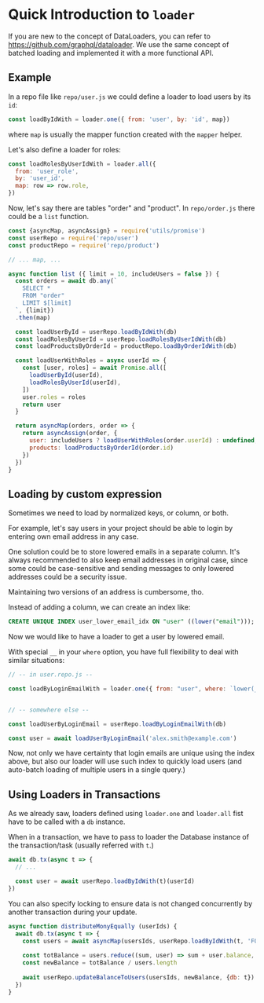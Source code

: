 # Quick Introduction to `loader`

If you are new to the concept of DataLoaders, you can refer to https://github.com/graphql/dataloader.
We use the same concept of batched loading and implemented it with a more functional API.

## Example

In a repo file like `repo/user.js` we could define a loader to load users by its `id`:

```js
const loadByIdWith = loader.one({ from: 'user', by: 'id', map})
```

where `map` is usually the mapper function created with the `mapper` helper.

Let's also define a loader for roles:

```js
const loadRolesByUserIdWith = loader.all({
  from: 'user_role',
  by: 'user_id',
  map: row => row.role,
})
```

Now, let's say there are tables "order" and "product". In `repo/order.js` there could be a `list` function.

```js
const {asyncMap, asyncAssign} = require('utils/promise')
const userRepo = require('repo/user')
const productRepo = require('repo/product')

// ... map, ...

async function list ({ limit = 10, includeUsers = false }) {
  const orders = await db.any(`
    SELECT *
    FROM "order"
    LIMIT $[limit]
  `, {limit})
  .then(map)

  const loadUserById = userRepo.loadByIdWith(db)
  const loadRolesByUserId = userRepo.loadRolesByUserIdWith(db)
  const loadProductsByOrderId = productRepo.loadByOrderIdWith(db)

  const loadUserWithRoles = async userId => {
    const [user, roles] = await Promise.all([
      loadUserById(userId),
      loadRolesByUserId(userId),
    ])
    user.roles = roles
    return user
  }

  return asyncMap(orders, order => {
    return asyncAssign(order, {
      user: includeUsers ? loadUserWithRoles(order.userId) : undefined,
      products: loadProductsByOrderId(order.id)
    })
  })
}
```

## Loading by custom expression

Sometimes we need to load by normalized keys, or column, or both.

For example, let's say users in your project should be able to login by entering own email address in any case.

One solution could be to store lowered emails in a separate column. It's always recommended to also keep email addresses in original case, since some could be case-sensitive and sending messages to only lowered addresses could be a security issue.

Maintaining two versions of an address is cumbersome, tho.

Instead of adding a column, we can create an index like:

```SQL
CREATE UNIQUE INDEX user_lower_email_idx ON "user" ((lower("email")));
```

Now we would like to have a loader to get a user by lowered email.

With special `__` in your `where` option, you have full flexibility to deal with similar situations:

```js
// -- in user.repo.js --

const loadByLoginEmailWith = loader.one({ from: "user", where: `lower(__) = lower("email")`, map })


// -- somewhere else --

const loadUserByLoginEmail = userRepo.loadByLoginEmailWith(db)

const user = await loadUserByLoginEmail('alex.smith@example.com')
```

Now, not only we have certainty that login emails are unique using the index above, but also our loader will use such index to quickly load users (and auto-batch loading of multiple users in a single query.)

## Using Loaders in Transactions

As we already saw, loaders defined using `loader.one` and `loader.all` fist have to be called with a `db` instance.

When in a transaction, we have to pass to loader the Database instance of the transaction/task (usually referred with `t`.)

```js
await db.tx(async t => {
  // ...

  const user = await userRepo.loadByIdWith(t)(userId)
})
```

You can also specify locking to ensure data is not changed concurrently by another transaction during your update.

```js
async function distributeMonyEqually (userIds) {
  await db.tx(async t => {
    const users = await asyncMap(usersIds, userRepo.loadByIdWith(t, 'FOR UPDATE'))
  
    const totBalance = users.reduce((sum, user) => sum + user.balance, 0)
    const newBalance = totBalance / users.length
  
    await userRepo.updateBalanceToUsers(usersIds, newBalance, {db: t})
  })
}

```
